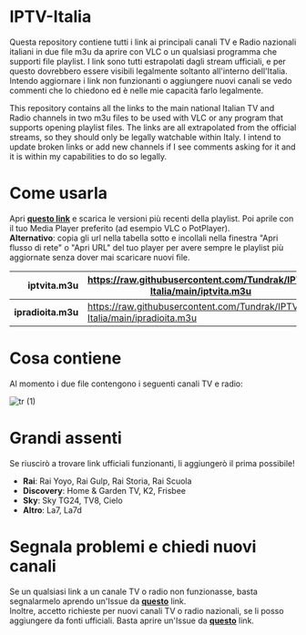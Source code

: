 # IPTV-Italia
Questa repository contiene tutti i link ai principali canali TV e Radio nazionali italiani in due file m3u da aprire con VLC o un qualsiasi programma che supporti file playlist. I link sono tutti estrapolati dagli stream ufficiali, e per questo dovrebbero essere visibili legalmente soltanto all'interno dell'Italia. Intendo aggiornare i link non funzionanti o aggiungere nuovi canali se vedo commenti che lo chiedono ed è nelle mie capacità farlo legalmente.

This repository contains all the links to the main national Italian TV and Radio channels in two m3u files to be used with VLC or any program that supports opening playlist files. The links are all extrapolated from the official streams, so they should only be legally watchable within Italy. I intend to update broken links or add new channels if I see comments asking for it and it is within my capabilities to do so legally.

# Come usarla
Apri [**questo link**](https://github.com/Tundrak/IPTV-Italia/releases) e scarica le versioni più recenti della playlist. Poi aprile con il tuo Media Player preferito (ad esempio VLC o PotPlayer).  
**Alternativo**: copia gli url nella tabella sotto e incollali nella finestra "Apri flusso di rete" o "Apri URL" del tuo player per avere sempre le playlist più aggiornate senza dover mai scaricare nuovi file.

|    **iptvita.m3u** | https://raw.githubusercontent.com/Tundrak/IPTV-Italia/main/iptvita.m3u    |
|-------------------:|---------------------------------------------------------------------------|
| **ipradioita.m3u** | https://raw.githubusercontent.com/Tundrak/IPTV-Italia/main/ipradioita.m3u |

# Cosa contiene
Al momento i due file contengono i seguenti canali TV e radio:

![tr (1)](https://user-images.githubusercontent.com/77153792/114082112-a9c5aa80-98ad-11eb-8bd3-8b97140ff075.png)

# Grandi assenti
Se riuscirò a trovare link ufficiali funzionanti, li aggiungerò il prima possibile!

- **Rai**: Rai Yoyo, Rai Gulp, Rai Storia, Rai Scuola
- **Discovery**: Home & Garden TV, K2, Frisbee
- **Sky**: Sky TG24, TV8, Cielo
- **Altro**: La7, La7d

# Segnala problemi e chiedi nuovi canali
Se un qualsiasi link a un canale TV o radio non funzionasse, basta segnalarmelo aprendo un'Issue da [**questo**](https://github.com/Tundrak/IPTV-Italia/issues/new?template=problema-canale.md&title=%5BProblema%5D) link.  
Inoltre, accetto richieste per nuovi canali TV o radio nazionali, se li posso aggiungere da fonti ufficiali. Basta aprire un'Issue da [**questo**](https://github.com/Tundrak/IPTV-Italia/issues/new?template=richiesta-canale.md&title=%5BRichiesta+Canale%5D) link.
